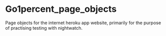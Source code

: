 # Go1percent_page_objects 
Page objects for the internet heroku app website, primarily for the purpose of practising testing with nightwatch.